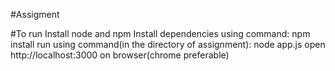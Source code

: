 #Assigment

#To run
	Install node and npm
	Install dependencies using command: npm install
	run using command(in the directory of assignment): node app.js
	open http://localhost:3000 on browser(chrome preferable)
	
	

